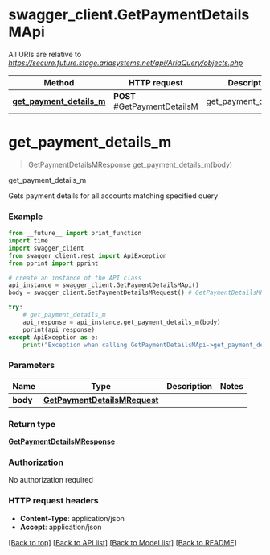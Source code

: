 # swagger_client.GetPaymentDetailsMApi

All URIs are relative to *https://secure.future.stage.ariasystems.net/api/AriaQuery/objects.php*

Method | HTTP request | Description
------------- | ------------- | -------------
[**get_payment_details_m**](GetPaymentDetailsMApi.md#get_payment_details_m) | **POST** #GetPaymentDetailsM | get_payment_details_m


# **get_payment_details_m**
> GetPaymentDetailsMResponse get_payment_details_m(body)

get_payment_details_m

Gets payment details for all accounts matching specified query

### Example
```python
from __future__ import print_function
import time
import swagger_client
from swagger_client.rest import ApiException
from pprint import pprint

# create an instance of the API class
api_instance = swagger_client.GetPaymentDetailsMApi()
body = swagger_client.GetPaymentDetailsMRequest() # GetPaymentDetailsMRequest | 

try:
    # get_payment_details_m
    api_response = api_instance.get_payment_details_m(body)
    pprint(api_response)
except ApiException as e:
    print("Exception when calling GetPaymentDetailsMApi->get_payment_details_m: %s\n" % e)
```

### Parameters

Name | Type | Description  | Notes
------------- | ------------- | ------------- | -------------
 **body** | [**GetPaymentDetailsMRequest**](GetPaymentDetailsMRequest.md)|  | 

### Return type

[**GetPaymentDetailsMResponse**](GetPaymentDetailsMResponse.md)

### Authorization

No authorization required

### HTTP request headers

 - **Content-Type**: application/json
 - **Accept**: application/json

[[Back to top]](#) [[Back to API list]](../README.md#documentation-for-api-endpoints) [[Back to Model list]](../README.md#documentation-for-models) [[Back to README]](../README.md)

